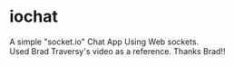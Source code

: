 # iochat
A simple "socket.io" Chat App Using Web sockets. <br>
Used Brad Traversy's video as a reference. Thanks Brad!!
